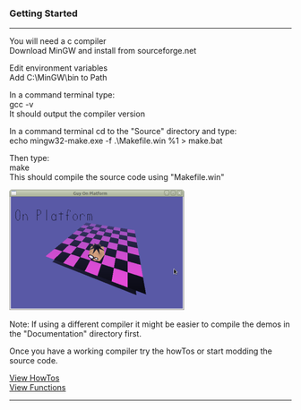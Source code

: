 ### Getting Started

---

You will need a c compiler  
Download MinGW and install from sourceforge.net  

Edit environment variables  
Add C:\\MinGW\\bin to Path  

In a command terminal type:  
gcc -v  
It should output the compiler version  

In a command terminal cd to the "Source" directory and type:  
echo mingw32-make.exe -f .\\Makefile.win %1 > make.bat

Then type:  
make  
This should compile the source code using "Makefile.win"  

![](GuyOnPlatform.png)

Note: If using a different compiler it might be easier to compile the demos in the "Documentation" directory first.  

Once you have a working compiler try the howTos or start modding the source code.  

[View HowTos](howTos/index.md)  
[View Functions](functions/index.md)  

---

